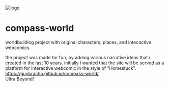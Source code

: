 ![logo](https://user-images.githubusercontent.com/19489192/235637436-4dcb7813-9590-47b3-8d25-5c5651f84be9.png)
# compass-world
worldbuilding project with original characters, places, and intecactive webcomics 

the project was made for fun, by adding various narrative ideas that i created in the last 10 years.
initially i wanted that the site will be served as a platform for interactive webcomic in the style of "Homestuck".
https://guybracha.github.io/compass-world/
<br>
Ultra Beyond!
